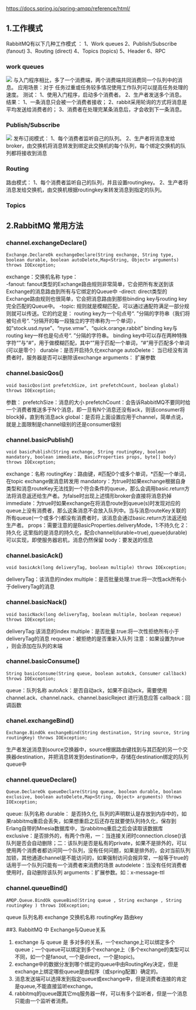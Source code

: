 https://docs.spring.io/spring-amqp/reference/html/

## 1.工作模式
RabbitMQ有以下几种工作模式 ：
1、Work queues 
2、Publish/Subscribe (fanout)
3、Routing (direct) 
4、Topics (topics)
5、Header
6、RPC



### work queues
![](https://www.rabbitmq.com/img/tutorials/python-two.png)
与入门程序相比，多了一个消费端，两个消费端共同消费同一个队列中的消息。
应用场景：对于 任务过重或任务较多情况使用工作队列可以提高任务处理的速度。
测试：
1、使用入门程序，启动多个消费者。
2、生产者发送多个消息。
结果：
1、一条消息只会被一个消费者接收；
2、rabbit采用轮询的方式将消息是平均发送给消费者的；
3、消费者在处理完某条消息后，才会收到下一条消息。


### Publish/Subscribe
![](https://www.rabbitmq.com/img/tutorials/exchanges.png)
发布订阅模式：
1、每个消费者监听自己的队列。
2、生产者将消息发给broker，由交换机将消息转发到绑定此交换机的每个队列，每个绑定交换机的队列都将接收到消息

### Routing

路由模式：
1、每个消费者监听自己的队列，并且设置routingkey。
2、生产者将消息发给交换机，由交换机根据routingkey来转发消息到指定的队列。

### Topics


## 2.RabbitMQ 常用方法

### channel.exchangeDeclare()
```text
Exchange.DeclareOk exchangeDeclare(String exchange, String type, boolean durable, boolean autoDelete,Map<String, Object> arguments) throws IOException;
```

exchange：交换机名称
type：   
    -fanout: fanout类型的Exchange路由规则非常简单，它会把所有发送到该Exchange的消息路由到所有与它绑定的Queue中
    -direct: direct类型的Exchange路由规则也很简单，它会把消息路由到那些binding key与routing key完全匹配的Queue中。
    -topic: 规则就是模糊匹配，可以通过通配符满足一部分规则就可以传送。它的约定是：
            routing key为一个句点号“. ”分隔的字符串（我们将被句点号“. ”分隔开的每一段独立的字符串称为一个单词），如“stock.usd.nyse”、“nyse.vmw”、“quick.orange.rabbit” binding key与routing key一样也是句点号“. ”分隔的字符串。
            binding key中可以存在两种特殊字符“”与“#”，用于做模糊匹配，其中“”用于匹配一个单词，“#”用于匹配多个单词(可以是零个）
durable：是否开启持久化exchange
autoDelete： 当已经没有消费者时，服务器是否可以删除该exchange
arguments： 扩展参数

### channel.basicQos()
```text
void basicQos(int prefetchSize, int prefetchCount, boolean global) throws IOException;
```
参数：
prefetchSize：消息的大小
prefetchCount：会告诉RabbitMQ不要同时给一个消费者推送多于N个消息，即一旦有N个消息还没有ack，则该consumer将block掉，直到有消息ack
global：是否将上面设置应用于channel，简单点说，就是上面限制是channel级别的还是consumer级别


###  channel.basicPublish()

```text
void basicPublish(String exchange, String routingKey, boolean mandatory, boolean immediate, BasicProperties props, byte[] body) throws IOException;
```
exchange：名称
routingKey：路由键，#匹配0个或多个单词，*匹配一个单词，在topic exchange做消息转发用
mandatory：为true时如果exchange根据自身类型和消息routeKey无法找到一个符合条件的queue，那么会调用basic.return方法将消息返还给生产者。为false时出现上述情形broker会直接将消息扔掉
immediate：为true时如果exchange在将消息route到queue(s)时发现对应的queue上没有消费者，那么这条消息不会放入队列中。当与消息routeKey关联的所有queue(一个或多个)都没有消费者时，该消息会通过basic.return方法返还给生产者。
props：需要注意的是BasicProperties.deliveryMode，1:不持久化 2：持久化 这里指的是消息的持久化，配合channel(durable=true),queue(durable)可以实现，即使服务器宕机，消息仍然保留
body：要发送的信息

### channel.basicAck()
```text
void basicAck(long deliveryTag, boolean multiple) throws IOException;
```
deliveryTag：该消息的index
multiple：是否批量处理.true:将一次性ack所有小于deliveryTag的消息

### channel.basicNack()

```text
void basicNack(long deliveryTag, boolean multiple, boolean requeue) throws IOException;
```
deliveryTag:该消息的index
multiple：是否批量.true:将一次性拒绝所有小于deliveryTag的消息
requeue：被拒绝的是否重新入队列 注意：如果设置为true ，则会添加在队列的末端

### channel.basicConsume()
```text
String basicConsume(String queue, boolean autoAck, Consumer callback) throws IOException;
```
queue：队列名称
autoAck：是否自动ack，如果不自动ack，需要使用channel.ack、channel.nack、channel.basicReject 进行消息应答
callback：回调函数


### chanel.exchangeBind()
```text
Exchange.BindOk exchangeBind(String destination, String source, String routingKey) throws IOException;
```
生产者发送消息到source交换器中，source根据路由键找到与其匹配的另一个交换器destination，并把消息转发到destination中，存储在destination绑定的队列queue中

### channel.queueDeclare()
```text
Queue.DeclareOk queueDeclare(String queue, boolean durable, boolean exclusive, boolean autoDelete,Map<String, Object> arguments) throws IOException;
```
queue: 队列名称
durable： 是否持久化, 队列的声明默认是存放到内存中的，如果rabbitmq重启会丢失，如果想重启之后还存在就要使队列持久化，保存到Erlang自带的Mnesia数据库中，当rabbitmq重启之后会读取该数据库
exclusive：是否排外的，有两个作用，一：当连接关闭时connection.close()该队列是否会自动删除；二：该队列是否是私有的private，如果不是排外的，可以使用两个消费者都访问同一个队列，没有任何问题，如果是排外的，会对当前队列加锁，其他通道channel是不能访问的，如果强制访问会报异常，一般等于true的话用于一个队列只能有一个消费者来消费的场景
autodelete：当没有任何消费者使用时，自动删除该队列
arguments：扩展参数。如：x-message-ttl

### channel.queueBind()
```text
AMQP.Queue.BindOk queueBind(String queue , String exchange , String routingKey ) throws IOException;
```
queue 队列名称
exchange 交换机名称
routingKey 路由key


##3. RabbitMQ 中 Exchange与Queue关系
1. exchange 与 queue 是 多对多的关系，一个exchange上可以绑定多个queue；一个queue可以绑定到多个exchange上（多个exchange的类型可以不同，如一个是fanout, 一个是direct，一个是topic)。
2. exchange中的数据分发到哪个绑定的queue中由RoutingKey决定，但是​exchange上绑定哪些queue是由程序（或spring配置）确定的。
3. 消息发送端可以选择发到指定queue或exchange中，但是消费者连接的肯定是queue,不能直接监听exchange。
4. rabbitmq的queue跟其它mq服务器一样，可以有多个监听者，但是一个消息只能由一个监听者消费。​